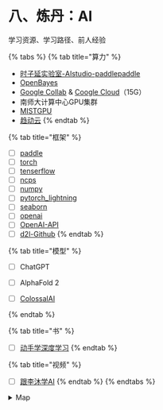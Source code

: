 # 八、炼丹：AI

学习资源、学习路径、前人经验

{% tabs %}
{% tab title="算力" %}
* [时子延实验室-AIstudio-paddlepaddle](https://aistudio.baidu.com/aistudio/projectdetail/5588234)
* [OpenBayes](https://openbayes.com/)
* [Google Collab](https://colab.research.google.com/drive/1-MPoOR79eM\_oMg0s8Hmu0ZgEOw6-jCFG#scrollTo=GLysaga2q2uR) & [Coogle Cloud](https://drive.google.com/drive/search?q=owner:me%20\(type:application/vnd.google.colaboratory%20||%20type:application/vnd.google.colab\))（15G）
* 南师大计算中心GPU集群
* [MISTGPU](https://mistgpu.com/)
* [趋动云](https://virtaicloud.com/)
{% endtab %}

{% tab title="框架" %}
* [ ] [paddle](https://www.paddlepaddle.org.cn/documentation/docs/zh/api/index\_cn.html)
* [ ] [torch](https://pytorch-cn.readthedocs.io/zh/latest/package\_references/torch/)
* [ ] [tenserflow](https://tensorflow.google.cn/?hl=zh-cn)
* [ ] [ncps](https://github.com/mlech26l/ncps)
* [ ] [numpy](https://www.numpy.org.cn/)
* [ ] [pytorch\_lightning](https://pytorch-lightning.readthedocs.io/en/stable/index.html)
* [ ] [seaborn](https://seaborn.pydata.org/)
* [ ] [openai](https://pypi.org/project/openai/)
* [ ] [OpenAI-API](https://platform.openai.com/docs/introduction)
* [ ] [d2l-Github](https://github.com/d2l-ai/d2l-zh/releases)
{% endtab %}

{% tab title="模型" %}
* [ ] ChatGPT
* [ ] AlphaFold 2
* [ ] [ColossalAI](https://colossalai.org/)


{% endtab %}

{% tab title="书" %}
* [ ] [动手学深度学习](https://zh-v2.d2l.ai/)
{% endtab %}

{% tab title="视频" %}
* [ ] [跟李沐学AI](https://space.bilibili.com/1567748478)
{% endtab %}
{% endtabs %}

<details>

<summary>Map</summary>

1. 线性代数
2.

</details>
